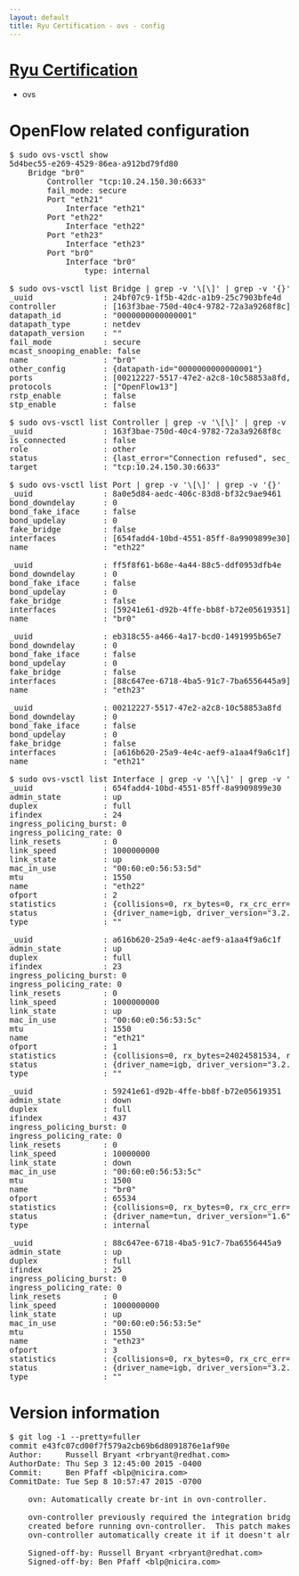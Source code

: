 ```yaml
---
layout: default
title: Ryu Certification - ovs - config
---
```

# [Ryu Certification](http://osrg.github.io/ryu/certification.html)
* ovs 

# OpenFlow related configuration
<pre>
$ sudo ovs-vsctl show
5d4bec55-e269-4529-86ea-a912bd79fd80
    Bridge "br0"
        Controller "tcp:10.24.150.30:6633"
        fail_mode: secure
        Port "eth21"
            Interface "eth21"
        Port "eth22"
            Interface "eth22"
        Port "eth23"
            Interface "eth23"
        Port "br0"
            Interface "br0"
                type: internal

$ sudo ovs-vsctl list Bridge | grep -v '\[\]' | grep -v '{}'
_uuid               : 24bf07c9-1f5b-42dc-a1b9-25c7903bfe4d
controller          : [163f3bae-750d-40c4-9782-72a3a9268f8c]
datapath_id         : "0000000000000001"
datapath_type       : netdev
datapath_version    : "<built-in>"
fail_mode           : secure
mcast_snooping_enable: false
name                : "br0"
other_config        : {datapath-id="0000000000000001"}
ports               : [00212227-5517-47e2-a2c8-10c58853a8fd, 8a0e5d84-aedc-406c-83d8-bf32c9ae9461, eb318c55-a466-4a17-bcd0-1491995b65e7, ff5f8f61-b68e-4a44-88c5-ddf0953dfb4e]
protocols           : ["OpenFlow13"]
rstp_enable         : false
stp_enable          : false

$ sudo ovs-vsctl list Controller | grep -v '\[\]' | grep -v '{}'
_uuid               : 163f3bae-750d-40c4-9782-72a3a9268f8c
is_connected        : false
role                : other
status              : {last_error="Connection refused", sec_since_disconnect="3", state=BACKOFF}
target              : "tcp:10.24.150.30:6633"

$ sudo ovs-vsctl list Port | grep -v '\[\]' | grep -v '{}'
_uuid               : 8a0e5d84-aedc-406c-83d8-bf32c9ae9461
bond_downdelay      : 0
bond_fake_iface     : false
bond_updelay        : 0
fake_bridge         : false
interfaces          : [654fadd4-10bd-4551-85ff-8a9909899e30]
name                : "eth22"

_uuid               : ff5f8f61-b68e-4a44-88c5-ddf0953dfb4e
bond_downdelay      : 0
bond_fake_iface     : false
bond_updelay        : 0
fake_bridge         : false
interfaces          : [59241e61-d92b-4ffe-bb8f-b72e05619351]
name                : "br0"

_uuid               : eb318c55-a466-4a17-bcd0-1491995b65e7
bond_downdelay      : 0
bond_fake_iface     : false
bond_updelay        : 0
fake_bridge         : false
interfaces          : [88c647ee-6718-4ba5-91c7-7ba6556445a9]
name                : "eth23"

_uuid               : 00212227-5517-47e2-a2c8-10c58853a8fd
bond_downdelay      : 0
bond_fake_iface     : false
bond_updelay        : 0
fake_bridge         : false
interfaces          : [a616b620-25a9-4e4c-aef9-a1aa4f9a6c1f]
name                : "eth21"

$ sudo ovs-vsctl list Interface | grep -v '\[\]' | grep -v '{}'
_uuid               : 654fadd4-10bd-4551-85ff-8a9909899e30
admin_state         : up
duplex              : full
ifindex             : 24
ingress_policing_burst: 0
ingress_policing_rate: 0
link_resets         : 0
link_speed          : 1000000000
link_state          : up
mac_in_use          : "00:60:e0:56:53:5d"
mtu                 : 1550
name                : "eth22"
ofport              : 2
statistics          : {collisions=0, rx_bytes=0, rx_crc_err=0, rx_dropped=0, rx_errors=0, rx_frame_err=0, rx_over_err=0, rx_packets=0, tx_bytes=18089315792, tx_dropped=0, tx_errors=0, tx_packets=12064077}
status              : {driver_name=igb, driver_version="3.2.10-k", firmware_version="2.10-9"}
type                : ""

_uuid               : a616b620-25a9-4e4c-aef9-a1aa4f9a6c1f
admin_state         : up
duplex              : full
ifindex             : 23
ingress_policing_burst: 0
ingress_policing_rate: 0
link_resets         : 0
link_speed          : 1000000000
link_state          : up
mac_in_use          : "00:60:e0:56:53:5c"
mtu                 : 1550
name                : "eth21"
ofport              : 1
statistics          : {collisions=0, rx_bytes=24024581534, rx_crc_err=0, rx_dropped=0, rx_errors=0, rx_frame_err=0, rx_over_err=0, rx_packets=16026376, tx_bytes=0, tx_dropped=0, tx_errors=0, tx_packets=0}
status              : {driver_name=igb, driver_version="3.2.10-k", firmware_version="2.10-9"}
type                : ""

_uuid               : 59241e61-d92b-4ffe-bb8f-b72e05619351
admin_state         : down
duplex              : full
ifindex             : 437
ingress_policing_burst: 0
ingress_policing_rate: 0
link_resets         : 0
link_speed          : 10000000
link_state          : down
mac_in_use          : "00:60:e0:56:53:5c"
mtu                 : 1500
name                : "br0"
ofport              : 65534
statistics          : {collisions=0, rx_bytes=0, rx_crc_err=0, rx_dropped=0, rx_errors=0, rx_frame_err=0, rx_over_err=0, rx_packets=0, tx_bytes=0, tx_dropped=0, tx_errors=0, tx_packets=0}
status              : {driver_name=tun, driver_version="1.6", firmware_version="N/A"}
type                : internal

_uuid               : 88c647ee-6718-4ba5-91c7-7ba6556445a9
admin_state         : up
duplex              : full
ifindex             : 25
ingress_policing_burst: 0
ingress_policing_rate: 0
link_resets         : 0
link_speed          : 1000000000
link_state          : up
mac_in_use          : "00:60:e0:56:53:5e"
mtu                 : 1550
name                : "eth23"
ofport              : 3
statistics          : {collisions=0, rx_bytes=0, rx_crc_err=0, rx_dropped=0, rx_errors=0, rx_frame_err=0, rx_over_err=0, rx_packets=0, tx_bytes=1176922500, tx_dropped=0, tx_errors=0, tx_packets=784615}
status              : {driver_name=igb, driver_version="3.2.10-k", firmware_version="2.10-9"}
type                : ""
</pre>

# Version information
<pre>
$ git log -1 --pretty=fuller
commit e43fc07cd00f7f579a2cb69b6d8091876e1af90e
Author:     Russell Bryant &lt;rbryant@redhat.com&gt;
AuthorDate: Thu Sep 3 12:45:00 2015 -0400
Commit:     Ben Pfaff &lt;blp@nicira.com&gt;
CommitDate: Tue Sep 8 10:57:47 2015 -0700

    ovn: Automatically create br-int in ovn-controller.
    
    ovn-controller previously required the integration bridge to be
    created before running ovn-controller.  This patch makes
    ovn-controller automatically create it if it doesn't already exist.
    
    Signed-off-by: Russell Bryant &lt;rbryant@redhat.com&gt;
    Signed-off-by: Ben Pfaff &lt;blp@nicira.com&gt;
</pre>

